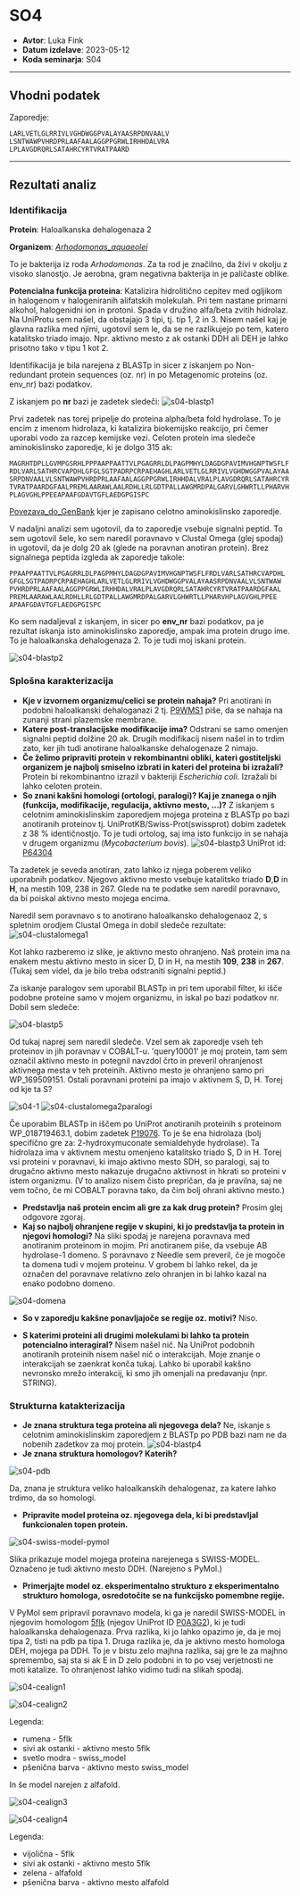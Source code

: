 # SO4

- **Avtor**: Luka Fink
- **Datum izdelave**: 2023-05-12
- **Koda seminarja**: S04

---
## Vhodni podatek

Zaporedje: 
```
LARLVETLGLRRIVLVGHDWGGPVALAYAASRPDNVAALV
LSNTWAWPVHRDPRLAAFAALAGGPPGRWLIRHHDALVRA
LPLAVGDRQRLSATAHRCYRTVRATPAARD
```
---
## Rezultati analiz

### Identifikacija

**Protein**: Haloalkanska dehalogenaza 2

**Organizem**: [*Arhodomonas_aquaeolei*](https://en.wikipedia.org/wiki/Arhodomonas_aquaeolei) 

To je bakterija iz roda *Arhodomonas*. Za ta rod je značilno, da živi v okolju z visoko slanostjo. Je aerobna, gram negativna bakterija in je paličaste oblike.  

**Potencialna funkcija proteina**: Katalizira hidrolitično cepitev med ogljikom in halogenom v halogeniranih alifatskih molekulah. Pri tem nastane primarni alkohol, halogenidni ion in protoni. Spada v družino alfa/beta zvitih hidrolaz. Na UniProtu sem našel, da obstajajo 3 tipi, tj. tip 1, 2 in 3. Nisem našel kaj je glavna razlika med njimi, ugotovil sem le, da se ne razlikujejo po tem, katero katalitsko triado imajo. Npr. aktivno mesto z ak ostanki DDH ali DEH je lahko prisotno tako v tipu 1 kot 2.  

Identifikacija je bila narejena z BLASTp in sicer z iskanjem po Non-redundant protein sequences (oz. nr) in po Metagenomic proteins (oz. env_nr) bazi podatkov. 

Z iskanjem po **nr** bazi je zadetek sledeči:
![s04-blastp1](s04-blastp1.png)

Prvi zadetek nas torej pripelje do proteina alpha/beta fold hydrolase. To je encim z imenom hidrolaza, ki katalizira biokemijsko reakcijo, pri čemer uporabi vodo za razcep kemijske vezi. Celoten protein ima sledeče aminokislinsko zaporedje, ki je dolgo 315 ak:
```
MAGRHTDPLLGVMPGSRHLPPPAAPPAATTVLPGAGRRLDLPAGPMHYLDAGDGPAVIMVHGNPTWSFLF
RDLVARLSATHRCVAPDHLGFGLSGTPADRPCRPAEHAGHLARLVETLGLRRIVLVGHDWGGPVALAYAA
SRPDNVAALVLSNTWAWPVHRDPRLAAFAALAGGPPGRWLIRHHDALVRALPLAVGDRQRLSATAHRCYR
TVRATPAARDGFAALPREMLAARAWLAALRDHLLRLGDTPALLAWGMRDPALGARVLGHWRTLLPHARVH
PLAGVGHLPPEEAPAAFGDAVTGFLAEDGPGISPC
```
[Povezava_do_GenBank](https://www.ncbi.nlm.nih.gov/protein/WP_259202333.1?report=genbank&log$=prottop&blast_rank=1&RID=5VS0SCSN016) kjer je zapisano celotno aminokislinsko zaporedje. 

V nadaljni analizi sem ugotovil, da to zaporedje vsebuje signalni peptid. To sem ugotovil šele, ko sem naredil poravnavo v Clustal Omega (glej spodaj) in ugotovil, da je dolg 20 ak (glede na poravnan anotiran protein). Brez signalnega peptida izgleda ak zaporedje takole:
```
PPAAPPAATTVLPGAGRRLDLPAGPMHYLDAGDGPAVIMVHGNPTWSFLFRDLVARLSATHRCVAPDHL
GFGLSGTPADRPCRPAEHAGHLARLVETLGLRRIVLVGHDWGGPVALAYAASRPDNVAALVLSNTWAW
PVHRDPRLAAFAALAGGPPGRWLIRHHDALVRALPLAVGDRQRLSATAHRCYRTVRATPAARDGFAAL
PREMLAARAWLAALRDHLLRLGDTPALLAWGMRDPALGARVLGHWRTLLPHARVHPLAGVGHLPPEE
APAAFGDAVTGFLAEDGPGISPC
```

Ko sem nadaljeval z iskanjem, in sicer po **env_nr** bazi podatkov, pa je rezultat iskanja isto aminokislinsko zaporedje, ampak ima protein drugo ime. To je haloalkanska dehalogenaza 2. To je tudi moj iskani protein.  

![s04-blastp2](s04-blastp2.png)


### Splošna karakterizacija

- **Kje v izvornem organizmu/celici se protein nahaja?**
Pri anotirani in podobni haloalkanski dehaloganazi 2 tj. [P9WMS1](https://www.uniprot.org/uniprotkb/P9WMS1/entry#subcellular_location) piše, da se nahaja na zunanji strani plazemske membrane.
- **Katere post-translacijske modifikacije ima?**
Odstrani se samo omenjen signalni peptid dolžine 20 ak. Drugih modifikacij nisem našel in to trdim zato, ker jih tudi anotirane haloalkanske dehalogenaze 2 nimajo. 
- **Če želimo pripraviti protein v rekombinantni obliki, kateri gostiteljski organizem je najbolj smiselno izbrati in kateri del proteina bi izražali?**
Protein bi rekombinantno izrazil v bakteriji *Escherichia coli*. Izražali bi lahko celoten protein. 
- **So znani kakšni homologi (ortologi, paralogi)? Kaj je znanega o njih (funkcija, modifikacije, regulacija, aktivno mesto, ...)?**
Z iskanjem s celotnim aminokislinskim zaporedjem mojega proteina z BLASTp po bazi anotiranih proteinov tj. UniProtKB/Swiss-Prot(swissprot) dobim zadetek z 38 % identičnostjo.
To je tudi ortolog, saj ima isto funkcijo in se nahaja v drugem organizmu (*Mycobacterium bovis*).
![s04-blastp3](s04-blastp3.png)
UniProt id: [P64304](https://www.uniprot.org/uniprotkb/P64304/entry)

Ta zadetek je seveda anotiran, zato lahko iz njega poberem veliko uporabnih podatkov. Njegovo aktivno mesto vsebuje katalitsko triado **D**,**D** in **H**, na mestih 109, 238 in 267. Glede na te podatke sem naredil poravnavo, da bi poiskal aktivno mesto mojega encima. 

Naredil sem poravnavo s to anotirano haloalkansko dehalogenaoz 2, s spletnim orodjem Clustal Omega in dobil sledeče rezultate:
![s04-clustalomega1](s04-clustalomega1.png)

Kot lahko razberemo iz slike, je aktivno mesto ohranjeno. Naš protein ima na enakem mestu aktivno mesto in sicer D, D in H, na mestih **109**, **238** in **267**.
(Tukaj sem videl, da je bilo treba odstraniti signalni peptid.)

Za iskanje paralogov sem uporabil BLASTp in pri tem uporabil filter, ki išče podobne proteine samo v mojem organizmu, in iskal po bazi podatkov nr. Dobil sem sledeče:

![s04-blastp5](s04-blastp5.png)

Od tukaj naprej sem naredil sledeče. Vzel sem ak zaporedje vseh teh proteinov in jih poravnav v COBALT-u. 'query10001' je moj protein, tam sem označil aktivno mesto in potegnil navzdol črto in preveril ohranjenost aktivnega mesta v teh proteinih. Aktivno mesto je ohranjeno samo pri WP_169509151. Ostali poravnani proteini pa imajo v aktivnem S, D, H. Torej od kje ta S?

![s04-1](s04-1.png)
![s04-clustalomega2paralogi](s04-clustalomega2paralogi.png)

Če uporabim BLASTp in iščem po UniProt anotiranih proteinih s proteinom WP_018719463.1, dobim zadetek [P19076](https://www.uniprot.org/uniprotkb/P19076/entry). To je še ena hidrolaza (bolj specifično gre za: 2-hydroxymuconate semialdehyde hydrolase). Ta hidrolaza ima v aktivnem mestu omenjeno katalitsko triado S, D in H. Torej vsi proteini v poravnavi, ki imajo aktivno mesto SDH, so paralogi, saj to drugačno aktivno mesto nakazuje drugačno aktivnost in hkrati so proteini v istem organizmu. (V to analizo nisem čisto prepričan, da je pravilna, saj ne vem točno, če mi COBALT poravna tako, da čim bolj ohrani aktivno mesto.)

- **Predstavlja naš protein encim ali gre za kak drug protein?**
Prosim glej odgovore zgoraj.
- **Kaj so najbolj ohranjene regije v skupini, ki jo predstavlja ta protein in njegovi homologi?**
Na sliki spodaj je narejena poravnava med anotiranim proteinom in mojim. Pri anotiranem piše, da vsebuje AB hydrolase-1 domeno. S poravnavo z Needle sem preveril, če je mogoče ta domena tudi v mojem proteinu. V grobem bi lahko rekel, da je označen del poravnave relativno zelo ohranjen in bi lahko kazal na enako podobno domeno. 

![s04-domena](s04-domena.png)


- **So v zaporedju kakšne ponavljajoče se regije oz. motivi?**
Niso. 

- **S katerimi proteini ali drugimi molekulami bi lahko ta protein potencialno interagiral?**
Nisem našel nič. Na UniProt podobnih anotiranih proteinih nisem našel nič o interakcijah. Moje znanje o interakcijah se zaenkrat konča tukaj. Lahko bi uporabil kakšno nevronsko mrežo interakcij, ki smo jih omenjali na predavanju (npr. STRING). 


### Strukturna katakterizacija

- **Je znana struktura tega proteina ali njegovega dela?** 
Ne, iskanje s celotnim aminokislinskim zaporedjem z BLASTp po PDB bazi nam ne da nobenih zadetkov za moj protein. 
![s04-blastp4](s04-blastp4.png)
- **Je znana struktura homologov? Katerih?**

![s04-pdb](s04-pdb.png)

Da, znana je struktura veliko haloalkanskih dehalogenaz, za katere lahko trdimo, da so homologi.

- **Pripravite model proteina oz. njegovega dela, ki bi predstavljal funkcionalen topen protein.**

![s04-swiss-model-pymol](s04-swiss-model-pymol.png)

Slika prikazuje model mojega proteina narejenega s SWISS-MODEL. Označeno je tudi aktivno mesto DDH. (Narejeno s PyMol.)

- **Primerjajte model oz. eksperimentalno strukturo z eksperimentalno strukturo homologa, osredotočite se na funkcijsko pomembne regije.**

V PyMol sem pripravil poravnavo modela, ki ga je naredil SWISS-MODEL in njegovim homologom [5flk](https://www.rcsb.org/structure/5FLK) (njegov UniProt ID [P0A3G2](https://www.uniprot.org/uniprotkb/P0A3G2/entry)), ki je tudi haloalkanska dehalogenaza. Prva razlika, ki jo lahko opazimo je, da je moj tipa 2, tisti na pdb pa tipa 1. Druga razlika je, da je aktivno mesto homologa DEH, mojega pa DDH. To je v bistu zelo majhna razlika, saj gre le za majhno spremembo, saj sta si ak E in D zelo podobni in to po vsej verjetnosti ne moti katalize. To ohranjenost lahko vidimo tudi na slikah spodaj.

![s04-cealign1](s04-cealign1.png)

![s04-cealign2](s04-cealign2.png)

Legenda:
- rumena - 5flk 
- sivi ak ostanki - aktivno mesto 5flk
- svetlo modra - swiss_model
- pšenična barva - aktivno mesto swiss_model

In še model narejen z alfafold.

![s04-cealign3](s04-cealign3.png)

![s04-cealign4](s04-cealign4.png)

Legenda:
- vijolična - 5flk
- sivi ak ostanki - aktivno mesto 5flk
- zelena - alfafold
- pšenična barva - aktivno mesto alfafold

